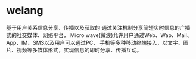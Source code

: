 # welang
基于用户关系信息分享、传播以及获取的  通过关注机制分享简短实时信息的广播式的社交媒体、网络平台，
Micro wave(微浪)允许用户通过Web、Wap、Mail、App、IM、SMS以及用户可以通过PC、
手机等多种移动终端接入，以文字、图片、视频等多媒体形式，实现信息的即时分享、传播互动。
